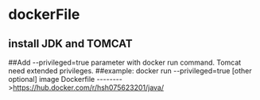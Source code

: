 # dockerFile 
## install JDK and TOMCAT
##Add --privileged=true parameter with docker run command. Tomcat need extended privileges.
##example: docker run --privileged=true [other optional] image
Dockerfile -------->https://hub.docker.com/r/hsh075623201/java/
